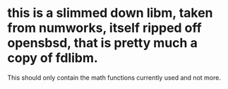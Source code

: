 # this is a slimmed down libm, taken from numworks, itself ripped off opensbsd, that is pretty much a copy of fdlibm.

This should only contain the math functions currently used and not more.
